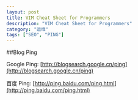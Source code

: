 ```yaml
---
layout: post
title: VIM Cheat Sheet for Programmers
description: "VIM Cheat Sheet for Programmers"
category: "运维"
tags: ["SEO", "PING"]
--- 
```


##Blog Ping

Google Ping: [http://blogsearch.google.cn/ping](http://blogsearch.google.cn/ping)

百度 Ping: [http://ping.baidu.com/ping.html](http://ping.baidu.com/ping.html)


